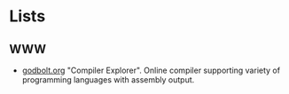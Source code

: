 # Lists

## WWW

* [godbolt.org](https://godbolt.org/) "Compiler Explorer". Online compiler
supporting variety of programming languages with assembly output.
